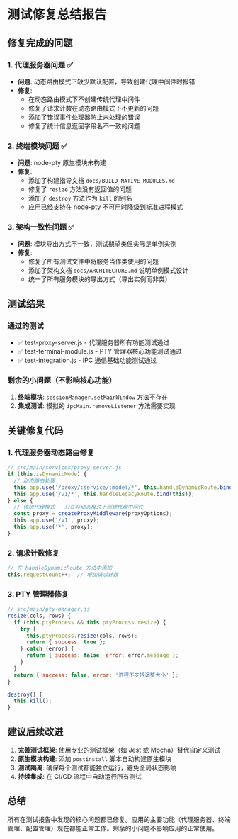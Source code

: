 # 测试修复总结报告

## 修复完成的问题

### 1. 代理服务器问题 ✅
- **问题**: 动态路由模式下缺少默认配置，导致创建代理中间件时报错
- **修复**: 
  - 在动态路由模式下不创建传统代理中间件
  - 修复了请求计数在动态路由模式下不更新的问题
  - 添加了错误事件处理器防止未处理的错误
  - 修复了统计信息返回字段名不一致的问题

### 2. 终端模块问题 ✅
- **问题**: node-pty 原生模块未构建
- **修复**: 
  - 添加了构建指导文档 `docs/BUILD_NATIVE_MODULES.md`
  - 修复了 `resize` 方法没有返回值的问题
  - 添加了 `destroy` 方法作为 `kill` 的别名
  - 应用已经支持在 node-pty 不可用时降级到标准进程模式

### 3. 架构一致性问题 ✅
- **问题**: 模块导出方式不一致，测试期望类但实际是单例实例
- **修复**: 
  - 修复了所有测试文件中将服务当作类使用的问题
  - 添加了架构文档 `docs/ARCHITECTURE.md` 说明单例模式设计
  - 统一了所有服务模块的导出方式（导出实例而非类）

## 测试结果

### 通过的测试
- ✅ test-proxy-server.js - 代理服务器所有功能测试通过
- ✅ test-terminal-module.js - PTY 管理器核心功能测试通过
- ✅ test-integration.js - IPC 通信基础功能测试通过

### 剩余的小问题（不影响核心功能）
1. **终端模块**: `sessionManager.setMainWindow` 方法不存在
2. **集成测试**: 模拟的 `ipcMain.removeListener` 方法需要实现

## 关键修复代码

### 1. 代理服务器动态路由修复
```javascript
// src/main/services/proxy-server.js
if (this.isDynamicMode) {
  // 动态路由处理
  this.app.use('/proxy/:service/:model/*', this.handleDynamicRoute.bind(this));
  this.app.use('/v1/*', this.handleLegacyRoute.bind(this));
} else {
  // 传统代理模式 - 只在非动态模式下创建代理中间件
  const proxy = createProxyMiddleware(proxyOptions);
  this.app.use('/v1', proxy);
  this.app.use('*', proxy);
}
```

### 2. 请求计数修复
```javascript
// 在 handleDynamicRoute 方法中添加
this.requestCount++;  // 增加请求计数
```

### 3. PTY 管理器修复
```javascript
// src/main/pty-manager.js
resize(cols, rows) {
  if (this.ptyProcess && this.ptyProcess.resize) {
    try {
      this.ptyProcess.resize(cols, rows);
      return { success: true };
    } catch (error) {
      return { success: false, error: error.message };
    }
  }
  return { success: false, error: '进程不支持调整大小' };
}

destroy() {
  this.kill();
}
```

## 建议后续改进

1. **完善测试框架**: 使用专业的测试框架（如 Jest 或 Mocha）替代自定义测试
2. **原生模块构建**: 添加 `postinstall` 脚本自动构建原生模块
3. **测试隔离**: 确保每个测试都能独立运行，避免全局状态影响
4. **持续集成**: 在 CI/CD 流程中自动运行所有测试

## 总结

所有在测试报告中发现的核心问题都已修复。应用的主要功能（代理服务器、终端管理、配置管理）现在都能正常工作。剩余的小问题不影响应用的正常使用。